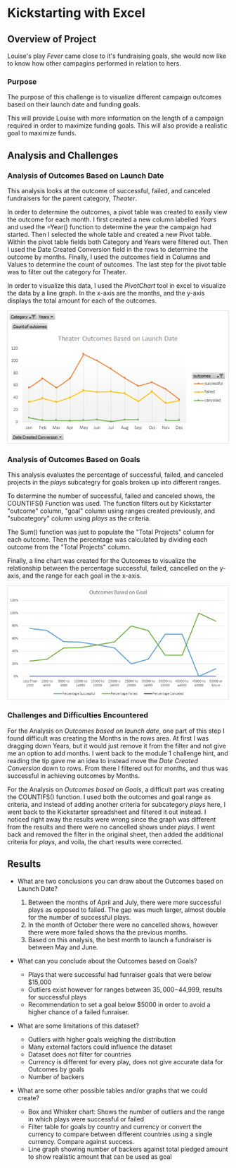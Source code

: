 # **Kickstarting with Excel**

## **Overview of Project**

Louise's play *Fever* came close to it's fundraising goals, she would now like to know how other campagins performed in relation to hers.

### Purpose

The purpose of this challenge is to visualize different campaign outcomes based on their launch date and funding goals. 

This will provide Louise with more information on the length of a campaign required in order to maximize funding goals. This will also provide a realistic goal to maximize funds.

## Analysis and Challenges

### Analysis of Outcomes Based on Launch Date

This analysis looks at the outcome of successful, failed, and canceled fundraisers for the parent category, *Theater*. 

In order to determine the outcomes, a pivot table was created to easily view the outcome for each month. I first created a new column labelled *Years* and used the =Year() function to determine the year the campaign had started. Then I selected the whole table and created a new Pivot table. Within the pivot table fields both Category and Years were filtered out. Then I used the Date Created Conversion field in the rows to determine the outcome by months. Finally, I used the outcomes field in Columns and Values to determine the count of outcomes. 
The last step for the pivot table was to filter out the category for Theater. 

In order to visualize this data, I used the *PivotChart* tool in excel to visualize the data by a line graph. In the x-axis are the months, and the y-axis displays the total amount for each of the outcomes.

![Theater_Outcomes_vs_Launch](Theater_Outcomes_vs_Launch.png)


### Analysis of Outcomes Based on Goals

This analysis evaluates the percentage of successful, failed, and canceled projects in the *plays* subcategry for goals broken up into different ranges. 

To determine the number of successful, failed and canceled shows, the COUNTIFS() Function was used. The function filters out by Kickstarter "outcome" column, "goal" column using ranges created previously, and "subcategory" column using *plays* as the criteria. 

The Sum() function was just to populate the "Total Projects" column for each outcome. Then the percentage was calculated by dividing each outcome from the "Total Projects" column. 

Finally, a line chart was created for the Outcomes to visualize the relationship between the percentage successful, failed, cancelled on the y-axis, and the range for each goal in the x-axis. 

![Outcomes_vs_Goals](Outcomes_vs_Goals.png)


### Challenges and Difficulties Encountered

For the Analysis on *Outcomes based on launch date*, one part of this step I found difficult was creating the Months in the rows area. At first I was dragging down Years, but it would just remove it from the filter and not give me an option to add months. I went back to the module 1 challenge hint, and reading the tip gave me an idea to instead move the *Date Created Conversion* down to rows. From there I filtered out for months, and thus was successful in achieving outcomes by Months. 

For the Analysis on *Outcomes based on Goals*, a difficult part was creating the COUNTIFS() function. I used both the outcomes and goal range as criteria, and instead of adding another criteria for subcategory *plays* here, I went back to the Kickstarter spreadsheet and filtered it out instead. I noticed right away the results were wrong since the graph was different from the results and there were no cancelled shows under *plays*. I went back and removed the filter in the original sheet, then added the additional criteria for *plays*, and voila, the chart results were corrected. 


## Results

- What are two conclusions you can draw about the Outcomes based on Launch Date?

    1. Between the months of April and July, there were more successful plays as opposed to failed. The gap was much larger, almost double for the number of successful plays. 
    2. In the month of October there were no cancelled shows, however there were more failed shows tha the previous months. 
    3. Based on this analysis, the best month to launch a fundraiser is between May and June. 

- What can you conclude about the Outcomes based on Goals?

    * Plays that were successful had funraiser goals that were below $15,000
    * Outliers exist however for ranges between $35,000-$44,999, results for successful plays
    * Recommendation to set a goal below $5000 in order to avoid a higher chance of a failed funraiser. 

- What are some limitations of this dataset?

    * Outliers with higher goals weighing the distribution
    * Many external factors could influence the dataset
    * Dataset does not filter for countries
    * Currency is different for every play, does not give accurate data for Outcomes by goals
    * Number of backers

- What are some other possible tables and/or graphs that we could create?

    * Box and Whisker chart: Shows the number of outliers and the range in which plays were successful or failed
    * Filter table for goals by country and currency or convert the currency to compare between different countries using a single currency. Compare against success.
    * Line graph showing number of backers against total pledged amount to show realistic amount that can be used as goal



